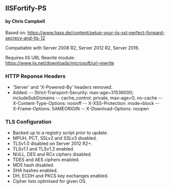 ## IISFortify-PS ##
#### by Chris Campbell ####

Based on: https://www.hass.de/content/setup-your-iis-ssl-perfect-forward-secrecy-and-tls-12

Compatiable with Server 2008 R2, Server 2012 R2, Server 2016.

Requires IIS URL Rewrite module: https://www.iis.net/downloads/microsoft/url-rewrite

### HTTP Reponse Headers ###

- 'Server' and 'X-Powered-By' headers removed.
- Added:
-- Strict-Transport-Security: max-age=31536000; includeSubDomains
-- cache_control: private, max-age=0, no-cache
-- X-Content-Type-Options: nosniff
-- X-XSS-Protection: mode=block
-- X-Frame-Options: SAMEORIGIN
-- X-Download-Options: noopen

### TLS Configuration ###

- Backed up to a registry script prior to update.
- MPUH, PCT, SSLv2 and SSLv3 disabled.
- TLSv1.0 disabled on Server 2012 R2+.
- TLSv1.1 and TLSv1.2 enabled.
- NULL, DES and RCx ciphers disabled.
- TDES and AES ciphers enabled.
- MD5 hash disabled.
- SHA hashes enabled.
- DH, ECDH and PKCS key exchanges enabled.
- Cipher lists optimised for given OS.